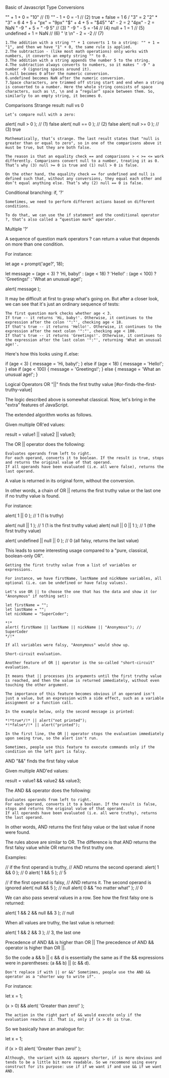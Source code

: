 Basic of Javascript
Type Conversions

"" + 1 + 0 = "10" // (1)
"" - 1 + 0 = -1 // (2)
true + false = 1
6 / "3" = 2
"2" * "3" = 6
4 + 5 + "px" = "9px"
"$" + 4 + 5 = "$45"
"4" - 2 = 2
"4px" - 2 = NaN
"  -9  " + 5 = "  -9  5" // (3)
"  -9  " - 5 = -14 // (4)
null + 1 = 1 // (5)
undefined + 1 = NaN // (6)
" \t \n" - 2 = -2 // (7)

    1.The addition with a string "" + 1 converts 1 to a string: "" + 1 = "1", and then we have "1" + 0, the same rule is applied.
    2.The subtraction - (like most math operations) only works with numbers, it converts an empty string "" to 0.
    3.The addition with a string appends the number 5 to the string.
    4.The subtraction always converts to numbers, so it makes " -9 " a number -9 (ignoring spaces around it).
    5.null becomes 0 after the numeric conversion.
    6.undefined becomes NaN after the numeric conversion.
    7.Space characters, are trimmed off string start and end when a string is converted to a number. Here the whole string consists of space characters, such as \t, \n and a “regular” space between them. So, similarly to an empty string, it becomes 0.

Comparisons
Strange result: null vs 0

    Let’s compare null with a zero:

alert( null > 0 );  // (1) false
alert( null == 0 ); // (2) false
alert( null >= 0 ); // (3) true

    Mathematically, that’s strange. The last result states that "null is greater than or equal to zero", so in one of the comparisons above it must be true, but they are both false.

    The reason is that an equality check == and comparisons > < >= <= work differently. Comparisons convert null to a number, treating it as 0. That’s why (3) null >= 0 is true and (1) null > 0 is false.

    On the other hand, the equality check == for undefined and null is defined such that, without any conversions, they equal each other and don’t equal anything else. That’s why (2) null == 0 is false.

Conditional branching: if, '?'

    Sometimes, we need to perform different actions based on different conditions.

    To do that, we can use the if statement and the conditional operator ?, that’s also called a “question mark” operator.

Multiple '?'

A sequence of question mark operators ? can return a value that depends on more than one condition.

For instance:

let age = prompt('age?', 18);

let message = (age < 3) ? 'Hi, baby!' :
  (age < 18) ? 'Hello!' :
  (age < 100) ? 'Greetings!' :
  'What an unusual age!';

alert( message );

It may be difficult at first to grasp what's going on. But after a closer look, we can see that it's just an ordinary sequence of tests:

    The first question mark checks whether age < 3.
    If true -- it returns 'Hi, baby!'. Otherwise, it continues to the expression after the colon '":"', checking age < 18.
    If that's true -- it returns 'Hello!'. Otherwise, it continues to the expression after the next colon '":"', checking age < 100.
    If that's true -- it returns 'Greetings!'. Otherwise, it continues to the expression after the last colon '":"', returning 'What an unusual age!'.

Here's how this looks using if..else:

if (age < 3) {
  message = 'Hi, baby!';
} else if (age < 18) {
  message = 'Hello!';
} else if (age < 100) {
  message = 'Greetings!';
} else {
  message = 'What an unusual age!';
}

Logical Operators
OR "||" finds the first truthy value [#or-finds-the-first-truthy-value]

The logic described above is somewhat classical. Now, let's bring in the "extra" features of JavaScript.

The extended algorithm works as follows.

Given multiple OR'ed values:

result = value1 || value2 || value3;

The OR || operator does the following:

    Evaluates operands from left to right.
    For each operand, converts it to boolean. If the result is true, stops and returns the original value of that operand.
    If all operands have been evaluated (i.e. all were false), returns the last operand.

A value is returned in its original form, without the conversion.

In other words, a chain of OR || returns the first truthy value or the last one if no truthy value is found.

For instance:

alert( 1 || 0 ); // 1 (1 is truthy)

alert( null || 1 ); // 1 (1 is the first truthy value)
alert( null || 0 || 1 ); // 1 (the first truthy value)

alert( undefined || null || 0 ); // 0 (all falsy, returns the last value)

This leads to some interesting usage compared to a "pure, classical, boolean-only OR".

    Getting the first truthy value from a list of variables or expressions.

    For instance, we have firstName, lastName and nickName variables, all optional (i.e. can be undefined or have falsy values).

    Let's use OR || to choose the one that has the data and show it (or "Anonymous" if nothing set):

    let firstName = "";
    let lastName = "";
    let nickName = "SuperCoder";

    *!*
    alert( firstName || lastName || nickName || "Anonymous"); // SuperCoder
    */!*

    If all variables were falsy, "Anonymous" would show up.

    Short-circuit evaluation.

    Another feature of OR || operator is the so-called "short-circuit" evaluation.

    It means that || processes its arguments until the first truthy value is reached, and then the value is returned immediately, without even touching the other argument.

    The importance of this feature becomes obvious if an operand isn't just a value, but an expression with a side effect, such as a variable assignment or a function call.

    In the example below, only the second message is printed:

    *!*true*/!* || alert("not printed");
    *!*false*/!* || alert("printed");

    In the first line, the OR || operator stops the evaluation immediately upon seeing true, so the alert isn't run.

    Sometimes, people use this feature to execute commands only if the condition on the left part is falsy.

AND "&&" finds the first falsy value

Given multiple AND'ed values:

result = value1 && value2 && value3;

The AND && operator does the following:

    Evaluates operands from left to right.
    For each operand, converts it to a boolean. If the result is false, stops and returns the original value of that operand.
    If all operands have been evaluated (i.e. all were truthy), returns the last operand.

In other words, AND returns the first falsy value or the last value if none were found.

The rules above are similar to OR. The difference is that AND returns the first falsy value while OR returns the first truthy one.

Examples:

// if the first operand is truthy,
// AND returns the second operand:
alert( 1 && 0 ); // 0
alert( 1 && 5 ); // 5

// if the first operand is falsy,
// AND returns it. The second operand is ignored
alert( null && 5 ); // null
alert( 0 && "no matter what" ); // 0

We can also pass several values in a row. See how the first falsy one is returned:

alert( 1 && 2 && null && 3 ); // null

When all values are truthy, the last value is returned:

alert( 1 && 2 && 3 ); // 3, the last one

Precedence of AND && is higher than OR || The precedence of AND && operator is higher than OR ||.

So the code a && b || c && d is essentially the same as if the && expressions were in parentheses: (a && b) || (c && d).

    Don't replace if with || or &&" Sometimes, people use the AND && operator as a "shorter way to write if".

For instance:

let x = 1;

(x > 0) && alert( 'Greater than zero!' );

    The action in the right part of && would execute only if the evaluation reaches it. That is, only if (x > 0) is true.

So we basically have an analogue for:

let x = 1;

if (x > 0) alert( 'Greater than zero!' );

    Although, the variant with && appears shorter, if is more obvious and tends to be a little bit more readable. So we recommend using every construct for its purpose: use if if we want if and use && if we want AND.
